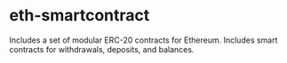 # eth-smartcontract
Includes a set of modular ERC-20 contracts for Ethereum. Includes smart contracts for withdrawals, deposits, and balances. 
